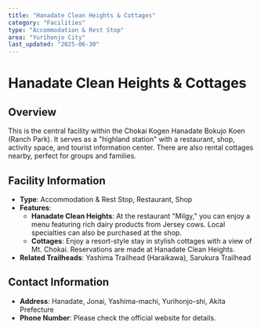 ```yaml
---
title: "Hanadate Clean Heights & Cottages"
category: "Facilities"
type: "Accommodation & Rest Stop"
area: "Yurihonjo City"
last_updated: "2025-06-30"
---
```


# Hanadate Clean Heights & Cottages

## Overview
This is the central facility within the Chokai Kogen Hanadate Bokujo Koen (Ranch Park). It serves as a "highland station" with a restaurant, shop, activity space, and tourist information center. There are also rental cottages nearby, perfect for groups and families.

## Facility Information
- **Type**: Accommodation & Rest Stop, Restaurant, Shop
- **Features**:
    - **Hanadate Clean Heights**: At the restaurant "Milgy," you can enjoy a menu featuring rich dairy products from Jersey cows. Local specialties can also be purchased at the shop.
    - **Cottages**: Enjoy a resort-style stay in stylish cottages with a view of Mt. Chokai. Reservations are made at Hanadate Clean Heights.
- **Related Trailheads**: Yashima Trailhead (Haraikawa), Sarukura Trailhead

## Contact Information
- **Address**: Hanadate, Jonai, Yashima-machi, Yurihonjo-shi, Akita Prefecture
- **Phone Number**: Please check the official website for details.